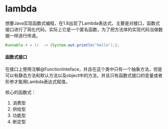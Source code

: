 # lambda

想要Java实现函数式编程，在1.8出现了Lambda表达式，主要是对接口，函数式接口进行了简化代码，实际上它是一个匿名函数，为了把方法体的实现代码当做数据一样进行传递。

```java
Runnable r = ()  -> {System.out.println("hello");};
```

#### 函数式接口

在接口上使用注解@FunctionInteface，并且在这个类中只有一个抽象方法，但是可以有静态方法和默认方法以及object中的方法，并且只有函数式接口的变量或者形参才能用Lambda表达式赋值。

核心的函数式：

1. 消费型
2. 供给型
3. 功能型
4. 断定型

